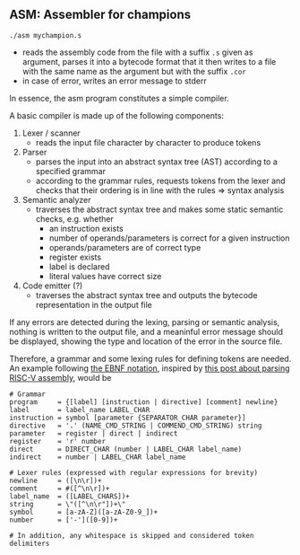 ## ASM: Assembler for champions

```
./asm mychampion.s
```

- reads the assembly code from the file with a suffix ``.s`` given as argument, parses it into a bytecode format that it then writes to a file with the same name as the argument but with the suffix ``.cor``
- in case of error, writes an error message to stderr

In essence, the asm program constitutes a simple compiler.

A basic compiler is made up of the following components:

1) Lexer / scanner
   - reads the input file character by character to produce tokens
2) Parser
   - parses the input into an abstract syntax tree (AST) according to a specified grammar
   - according to the grammar rules, requests tokens from the lexer and checks that their ordering is in line with the rules => syntax analysis
3) Semantic analyzer
   - traverses the abstract syntax tree and makes some static semantic checks, e.g. whether
     - an instruction exists
     - number of operands/parameters is correct for a given instruction
     - operands/parameters are of correct type
     - register exists
     - label is declared
     - literal values have correct size
4) Code emitter (?)
   - traverses the abstract syntax tree and outputs the bytecode representation in the output file

If any errors are detected during the lexing, parsing or semantic analysis, nothing is written to the output file, and a meaninful error message should be displayed, showing the type and location of the error in the source file.

Therefore, a grammar and some lexing rules for defining tokens are needed. An example following [the EBNF notation](https://en.wikipedia.org/wiki/Extended_Backus%E2%80%93Naur_form), inspired by [this post about parsing RISC-V assembly](https://web.eecs.utk.edu/~azh/blog/parsingriscv.html), would be

```
# Grammar
program		= {[label] [instruction | directive] [comment] newline}
label		= label_name LABEL_CHAR
instruction = symbol [parameter {SEPARATOR_CHAR parameter}]
directive	= '.' (NAME_CMD_STRING | COMMEND_CMD_STRING) string
parameter	= register | direct | indirect
register	= 'r' number
direct		= DIRECT_CHAR (number | LABEL_CHAR label_name)
indirect	= number | LABEL_CHAR label_name

# Lexer rules (expressed with regular expressions for brevity)
newline		= ([\n\r])+
comment		= #([^\n\r])+
label_name	= ([LABEL_CHARS])+
string		= \"([^\n\r"])+\"
symbol		= [a-zA-Z]([a-zA-Z0-9_])+
number		= ['-']([0-9])+

# In addition, any whitespace is skipped and considered token delimiters
```
